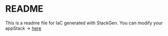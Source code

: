 # README
This is a readme file for IaC generated with StackGen.
You can modify your appStack -> [here](http://main.dev.stackgen.com/appstacks/9a43ecd5-9732-4f59-a3e8-e17a958e5744)
